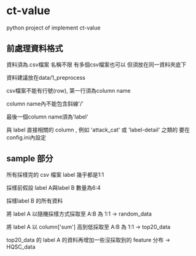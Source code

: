 # ct-value
python project of implement ct-value
## 前處理資料格式
資料須為.csv檔案 名稱不限 有多個csv檔案也可以 但須放在同一資料夾底下

資料建議放在data/1_preprocess

csv檔案不能有行號(row), 第一行須為column name

column name內不能包含斜線'/'

最後一個column name須為'label'

與 label 直接相關的 column , 例如 'attack_cat' 或 'label-detail' 之類的 要在config.ini內設定

## sample 部分
所有採樣完的 csv 檔案 label 幾乎都是1:1

採樣前假設 label A與label B 數量為6:4

採樣label B 的所有資料

將 label A 以隨機採樣方式採取至 A:B 為 1:1 -> random_data

將 label A 以 column['sum'] 高到低採取至 A:B 為 1:1 -> top20_data

top20_data 的 label A 的資料再增加一些沒採取到的 feature 分布 -> HQSC_data
